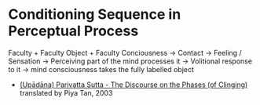 # Conditioning Sequence in Perceptual Process

Faculty + Faculty Object + Faculty Conciousness -> Contact -> Feeling / Sensation -> Perceiving part of the mind processes it -> Volitional response to it -> mind consciousness takes the fully labelled object

* [(Upādāna) Parivatta Sutta - The Discourse on the Phases (of Clinging)](http://dharmafarer.org/wordpress/wp-content/uploads/2009/12/3.7-Upadana-Parivatta-S-s22.56-piya.pdf) translated by Piya Tan, 2003
